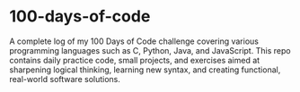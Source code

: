 # 100-days-of-code
A complete log of my 100 Days of Code challenge covering various programming languages such as C, Python, Java, and JavaScript. This repo contains daily practice code, small projects, and exercises aimed at sharpening logical thinking, learning new syntax, and creating functional, real-world software solutions.
